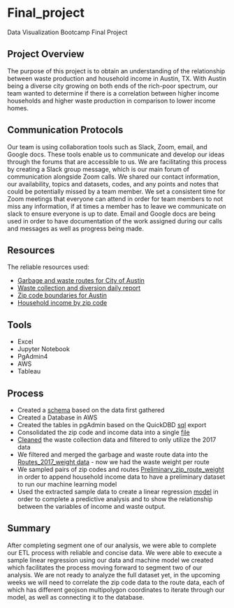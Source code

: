# Final_project
Data Visualization Bootcamp Final Project


## Project Overview
The purpose of this project is to obtain an understanding of the relationship between waste production and household income in Austin, TX. With Austin being a diverse city  growing on both ends of the rich-poor spectrum, our team wanted to determine if there is a correlation between higher income households and higher waste production in comparison to lower income homes.

## Communication Protocols 
Our team is using collaboration tools such as Slack, Zoom, email, and Google docs. These tools enable us to communicate and develop our ideas through the forums that are accessible to us. We are facilitating this process by creating a Slack group message, which is our main forum of communication alongside Zoom calls. We shared our contact information, our availability, topics and datasets, codes, and any points and notes that could be potentially missed by a team member. We set a consistent time for Zoom meetings that everyone can attend in order for team members to not miss any information, if at times a member has to leave we communicate on slack to ensure everyone is up to date. Email and Google docs are being used in order to have documentation of the work assigned during our calls and messages as well as progress being made. 

## Resources
The reliable resources used:
- [Garbage and waste routes for City of Austin](https://data.austintexas.gov/Locations-and-Maps/Garbage-Routes/azhh-4hg8)
- [Waste collection and diversion daily report](https://data.austintexas.gov/Utilities-and-City-Services/Waste-Collection-Diversion-Report-daily-/mbnu-4wq9) 
- [Zip code boundaries for Austin](https://public.opendatasoft.com/explore/dataset/us-zip-code-latitude-and-longitude/export/?refine.state=TX&q=Austin)
- [Household income by zip code](https://www.austintexas.gov/page/demographic-data)

## Tools
- Excel
- Jupyter Notebook
- PgAdmin4
- AWS 
- Tableau


## Process

- Created a [schema](https://github.com/TheLittlePrincess/Final_project/blob/main/Initial_ETL.png) based on the data first gathered
- Created a Database  in AWS
- Created the tables in pgAdmin based on the QuickDBD [sql](https://github.com/TheLittlePrincess/Final_project/blob/main/Initial_ETL.sql) export
- Consolidated the zip code and income data into a single [file](https://github.com/TheLittlePrincess/Final_project/blob/main/full_zip_codes.csv)
- [Cleaned](https://github.com/TheLittlePrincess/Final_project/blob/main/waste_data_etl.ipynb) the waste collection data and filtered to only utilize the 2017 data
- We filtered and merged the garbage and waste route data into the [Routes_2017_weight data](https://github.com/TheLittlePrincess/Final_project/blob/main/routes_2017_weight.csv) - now we had the waste weight per route
- We sampled pairs of zip codes and routes [Preliminary_zip_route_weight](https://github.com/TheLittlePrincess/Final_project/blob/Paola/Preliminary_zip_route_weight.csv)  in order to append household income data to have a preliminary dataset to run our machine learning model
- Used the extracted sample data to create a linear regression [model](https://github.com/TheLittlePrincess/Final_project/blob/Paola/ML_rough_model.ipynb) in order to complete a predictive analysis and to show the relationship between the variables     of income and waste output. 

## Summary
After completing segment one of our analysis, we were able to complete our ETL process with reliable and concise data. We were able to execute a sample linear regression using our data and machine model we created which facilitates the process moving forward to segment two of our analysis. 
We are not ready to analyze the full dataset yet, in the upcoming weeks we will need to correlate the zip code data to the route data, each of which has different geojson multipolygon coordinates to iterate through our model, as well as connecting it to the database.
 
